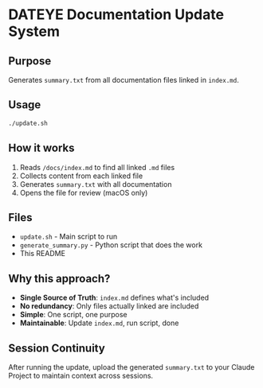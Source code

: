 # DATEYE Documentation Update System

## Purpose
Generates `summary.txt` from all documentation files linked in `index.md`.

## Usage
```bash
./update.sh
```

## How it works
1. Reads `/docs/index.md` to find all linked `.md` files
2. Collects content from each linked file
3. Generates `summary.txt` with all documentation
4. Opens the file for review (macOS only)

## Files
- `update.sh` - Main script to run
- `generate_summary.py` - Python script that does the work
- This README

## Why this approach?
- **Single Source of Truth**: `index.md` defines what's included
- **No redundancy**: Only files actually linked are included
- **Simple**: One script, one purpose
- **Maintainable**: Update `index.md`, run script, done

## Session Continuity
After running the update, upload the generated `summary.txt` to your Claude Project to maintain context across sessions.
